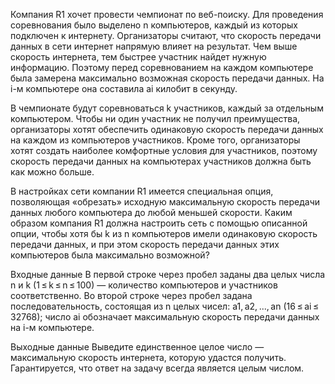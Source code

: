 Компания R1 хочет провести чемпионат по веб-поиску. Для проведения соревнования было выделено n компьютеров, каждый из которых подключен к интернету. Организаторы считают, что скорость передачи данных в сети интернет напрямую влияет на результат. Чем выше скорость интернета, тем быстрее участник найдет нужную информацию. Поэтому перед соревнованием на каждом компьютере была замерена максимально возможная скорость передачи данных. На i-м компьютере она составила ai килобит в секунду.

В чемпионате будут соревноваться k участников, каждый за отдельным компьютером. Чтобы ни один участник не получил преимущества, организаторы хотят обеспечить одинаковую скорость передачи данных на каждом из компьютеров участников. Кроме того, организаторы хотят создать наиболее комфортные условия для участников, поэтому скорость передачи данных на компьютерах участников должна быть как можно больше.

В настройках сети компании R1 имеется специальная опция, позволяющая «обрезать» исходную максимальную скорость передачи данных любого компьютера до любой меньшей скорости. Каким образом компания R1 должна настроить сеть с помощью описанной опции, чтобы хотя бы k из n компьютеров имели одинаковую скорость передачи данных, и при этом скорость передачи данных этих компьютеров была максимально возможной?

Входные данные
В первой строке через пробел заданы два целых числа n и k (1 ≤ k ≤ n ≤ 100) — количество компьютеров и участников соответственно. Во второй строке через пробел задана последовательность, состоящая из n целых чисел: a1, a2, ..., an (16 ≤ ai ≤ 32768); число ai обозначает максимальную скорость передачи данных на i-м компьютере.

Выходные данные
Выведите единственное целое число — максимальную скорость интернета, которую удастся получить. Гарантируется, что ответ на задачу всегда является целым числом.